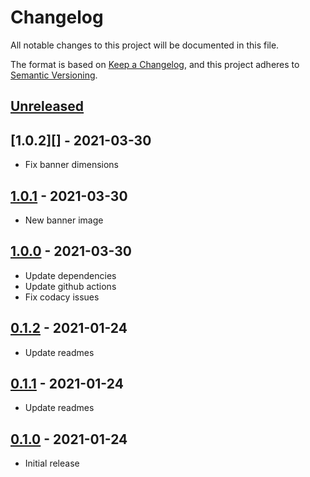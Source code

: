 # Changelog

All notable changes to this project will be documented in this file.

The format is based on [Keep a Changelog](https://keepachangelog.com/en/1.0.0/),
and this project adheres to [Semantic Versioning](https://semver.org/spec/v2.0.0.html).

## [Unreleased]

## [1.0.2][] - 2021-03-30
- Fix banner dimensions

## [1.0.1][] - 2021-03-30
- New banner image

## [1.0.0][] - 2021-03-30
- Update dependencies
- Update github actions
- Fix codacy issues

## [0.1.2][] - 2021-01-24
- Update readmes

## [0.1.1][] - 2021-01-24
- Update readmes

## [0.1.0][] - 2021-01-24
- Initial release

[unreleased]: https://github.com/upsect/recoil/compare/v1.0.2...HEAD
[1.0.1]: https://github.com/upsect/recoil/compare/v1.0.1...v1.0.2
[1.0.1]: https://github.com/upsect/recoil/compare/v1.0.0...v1.0.1
[1.0.0]: https://github.com/upsect/recoil/compare/v0.1.2...v1.0.0
[0.1.2]: https://github.com/upsect/recoil/compare/v0.1.1...v0.1.2
[0.1.1]: https://github.com/upsect/recoil/compare/v0.1.0...v0.1.1
[0.1.0]: https://github.com/upsect/recoil/releases/tag/v0.1.0
